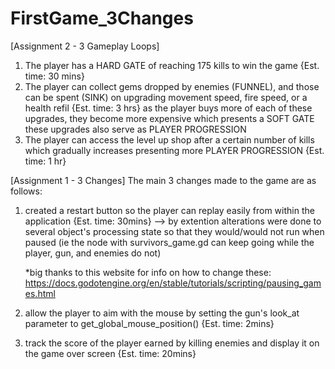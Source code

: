 # FirstGame_3Changes

[Assignment 2 - 3 Gameplay Loops]
1) The player has a HARD GATE of reaching 175 kills to win the game {Est. time: 30 mins}
2) The player can collect gems dropped by enemies (FUNNEL), and those can be spent (SINK) on upgrading movement speed, fire speed, or a health refil {Est. time: 3 hrs}
     as the player buys more of each of these upgrades, they become more expensive which presents a SOFT GATE
     these upgrades also serve as PLAYER PROGRESSION
3) The player can access the level up shop after a certain number of kills which gradually increases presenting more PLAYER PROGRESSION {Est. time: 1 hr}

[Assignment 1 - 3 Changes]
The main 3 changes made to the game are as follows:
  1) created a restart button so the player can replay easily from within the application {Est. time: 30mins}
     --> by extention alterations were done to several object's processing state so that they would/would not run when paused (ie the node with survivors_game.gd can keep going while the  player, gun, and enemies do not)

     *big thanks to this website for info on how to change these: https://docs.godotengine.org/en/stable/tutorials/scripting/pausing_games.html
     
  2) allow the player to aim with the mouse by setting the gun's look_at parameter to get_global_mouse_position() {Est. time: 2mins}

   
  3) track the score of the player earned by killing enemies and display it on the game over screen {Est. time: 20mins}
  
